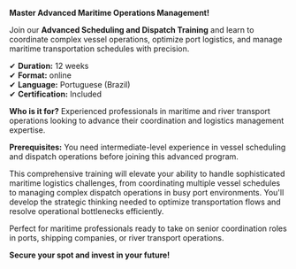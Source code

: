 **Master Advanced Maritime Operations Management!**

Join our **Advanced Scheduling and Dispatch Training** and learn to coordinate complex vessel operations, optimize port logistics, and manage maritime transportation schedules with precision.

✔ **Duration:** 12 weeks  
✔ **Format:** online  
✔ **Language:** Portuguese (Brazil)  
✔ **Certification:** Included

**Who is it for?** Experienced professionals in maritime and river transport operations looking to advance their coordination and logistics management expertise.

**Prerequisites:**
You need intermediate-level experience in vessel scheduling and dispatch operations before joining this advanced program.

This comprehensive training will elevate your ability to handle sophisticated maritime logistics challenges, from coordinating multiple vessel schedules to managing complex dispatch operations in busy port environments. You'll develop the strategic thinking needed to optimize transportation flows and resolve operational bottlenecks efficiently.

Perfect for maritime professionals ready to take on senior coordination roles in ports, shipping companies, or river transport operations.

**Secure your spot and invest in your future!**